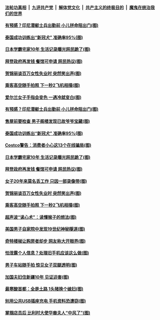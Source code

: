 ####  [法轮功真相](../../../../basic/blob/master/README.md?t=04280201) &nbsp;|&nbsp; [九评共产党](../../../../9ping.md/blob/master/README.md?t=04280201) &nbsp;|&nbsp; [解体党文化](../../../../jtdwh.md/blob/master/README.md?t=04280201)  &nbsp;|&nbsp; [共产主义的终极目的](../../../../gczydzjmd.md/blob/master/README.md?t=04280201) &nbsp;|&nbsp; [魔鬼在统治我们的世界](../../../../mgztzwmdsj.md/blob/master/README.md?t=04280201) 

#### [有预感？印尼潜艇士兵出勤前 小儿拼命阻出门(图)](../pages/p3/970020.md?t=04280201) 

#### [泰国成功训练出“新冠犬” 准确率95%(图)](../pages/p3/969967.md?t=04280201) 

#### [日本学霸宅家10年 生活记录曝光网民跪了(图)](../pages/p3/969932.md?t=04280201) 

#### [拜登政府再发钱 餐馆可申请 网民热议(图)](../pages/p3/969874.md?t=04280201) 

#### [贺锦丽谈百万女性失业时 突然笑出声(图)](../pages/p3/969860.md?t=04280201) 

#### [乘客高空随手拍照 下一秒2飞机相撞(图)](../pages/p3/969851.md?t=04280201) 

#### [爱尔兰女子手指会变色 一遇冷就变白(图)](../pages/p3/970042.md?t=04280201) 

#### [有预感？印尼潜艇士兵出勤前 小儿拼命阻出门(图)](../pages/p3/970020.md?t=04280201) 

#### [售屋前要检查 男子阁楼发现已故爷爷宝藏(图)](../pages/p3/969991.md?t=04280201) 

#### [泰国成功训练出“新冠犬” 准确率95%(图)](../pages/p3/969967.md?t=04280201) 

#### [Costco警告：消费者小心这13个在线骗局(图)](../pages/p3/969965.md?t=04280201) 

#### [日本学霸宅家10年 生活记录曝光网民跪了(图)](../pages/p3/969932.md?t=04280201) 

#### [拜登政府再发钱 餐馆可申请 网民热议(图)](../pages/p3/969874.md?t=04280201) 

#### [女子20年来莫名丢工作 只因一部录像带(图)](../pages/p3/969898.md?t=04280201) 


#### [贺锦丽谈百万女性失业时 突然笑出声(图)](../pages/p3/969860.md?t=04280201) 

#### [乘客高空随手拍照 下一秒2飞机相撞(图)](../pages/p3/969851.md?t=04280201) 

#### [超声波“读心术”：读懂猴子的想法(图)](../pages/p3/969850.md?t=04280201) 

#### [美国男子自家院中发现19世纪神秘隧道(图)](../pages/p3/969813.md?t=04280201) 

#### [奇特楼梯让购房者却步 网友称大开眼界(图)](../pages/p3/969801.md?t=04280201) 

#### [怕泄露个人信息？处理旧手机应该这么做(图)](../pages/p3/969465.md?t=04280201) 

#### [男子车站随手拍 惊见女子双腿透明(图)](../pages/p3/969364.md?t=04280201) 

#### [加国夫妇住新疆10年 见证迫害(图)](../pages/p3/969700.md?t=04280201) 

#### [最寒酸首都：全是土路 1头猪换个媳妇(图)](../pages/p3/969358.md?t=04280201) 

#### [别用公共USB插座充电 手机资料恐遭窃(图)](../pages/p3/969693.md?t=04280201) 

#### [掌掴店员后 比利时大使华裔夫人“中风了”(图)](../pages/p3/969668.md?t=04280201) 

